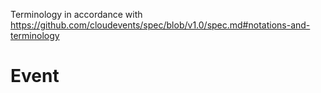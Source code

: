 Terminology in accordance with https://github.com/cloudevents/spec/blob/v1.0/spec.md#notations-and-terminology

# Event

